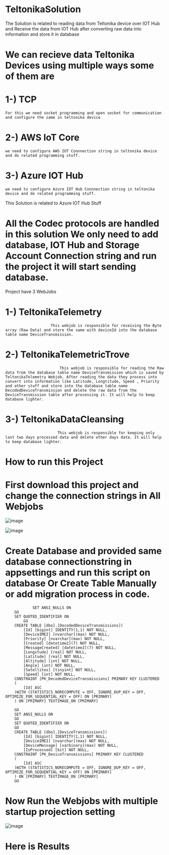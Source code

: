 # TeltonikaSolution
The Solution is related to reading data from Teltonika device over IOT Hub and Receive the data from IOT Hub after converting raw data into information and store it in database

# We can recieve data Teltonika Devices using multiple ways some of them are

# 1-) TCP
    For this we need socket programming and open socket for communication and configure the same in teltonika device
# 2-) AWS IoT Core 
    we need to configure AWS IOT Connnection string in teltonika device and do related programming stuff.
# 3-) Azure IOT Hub
    we need to configure Azure IOT Hub Connnection string in teltonika device and do related programming stuff.

This Solution is related to Azure IOT Hub Stuff

# All the Codec protocols are handled in this solution We only need to add database, IOT Hub and Storage Account Connection string and run the project it will start sending database.

Project have 3 WebJobs

# 1-) TeltonikaTelemetry 
                        This webjob is responsible for receiving the Byte array (Raw Data) and store the same with deviceId into the database table name DeviceTransmission.

# 2-) TeltonikaTelemetricTrove
                            This webjob is responsible for reading the Raw data from the database table name DeviceTransmission which is saved by TeltonikaTelemetry Webjob. After reading the data they process into convert into information like Latitude, Longtitude, Speed , Priority and other stuff and store into the database table name DecodedDeviceTransmission and delete the raw data from the DeviceTransmission table after processing it. It will help to keep database lighter.

# 3-) TeltonikaDataCleansing
                           This webjob is responsible for keeping only last two days processed data and delete other days data. It will help to keep database lighter.


# How to run this Project

# First download this project and change the connection strings in All Webjobs
![image](https://github.com/hassan418/TeltonikaSolution/assets/20794109/50c4187f-cb79-49b2-9249-0b2a31933691)

![image](https://github.com/hassan418/TeltonikaSolution/assets/20794109/92337a25-3c26-404d-8bc1-a70dd379e048)

# Create Database and provided same database connectionstring in appsettings and run this script on database Or Create Table Manually or add migration process in code.
                SET ANSI_NULLS ON
		GO
		SET QUOTED_IDENTIFIER ON
	        GO
		CREATE TABLE [dbo].[DecodedDeviceTransmissions](
			[Id] [bigint] IDENTITY(1,1) NOT NULL,
			[DeviceIMEI] [nvarchar](max) NOT NULL,
			[Priority] [nvarchar](max) NOT NULL,
			[Created] [datetime2](7) NOT NULL,
			[MessageCreated] [datetime2](7) NOT NULL,
			[Longitude] [real] NOT NULL,
			[Latitude] [real] NOT NULL,
			[Altitude] [int] NOT NULL,
			[Angle] [int] NOT NULL,
			[Satellites] [tinyint] NOT NULL,
			[Speed] [int] NOT NULL,
 		CONSTRAINT [PK_DecodedDeviceTransmissions] PRIMARY KEY CLUSTERED 
		(
			[Id] ASC
		)WITH (STATISTICS_NORECOMPUTE = OFF, IGNORE_DUP_KEY = OFF, OPTIMIZE_FOR_SEQUENTIAL_KEY = OFF) ON [PRIMARY]
		) ON [PRIMARY] TEXTIMAGE_ON [PRIMARY]

		GO
		SET ANSI_NULLS ON
		GO
		SET QUOTED_IDENTIFIER ON
		GO
		CREATE TABLE [dbo].[DeviceTransmissions](
			[Id] [bigint] IDENTITY(1,1) NOT NULL,
			[DeviceIMEI] [nvarchar](max) NOT NULL,
			[DeviceMessage] [varbinary](max) NOT NULL,
			[IsProcessed] [bit] NOT NULL,
 		CONSTRAINT [PK_DeviceTransmissions] PRIMARY KEY CLUSTERED 
		(
			[Id] ASC
		)WITH (STATISTICS_NORECOMPUTE = OFF, IGNORE_DUP_KEY = OFF, OPTIMIZE_FOR_SEQUENTIAL_KEY = OFF) ON [PRIMARY]
		) ON [PRIMARY] TEXTIMAGE_ON [PRIMARY]
		GO


# Now Run the Webjobs with multiple startup projection setting

![image](https://github.com/hassan418/TeltonikaSolution/assets/20794109/fa597a18-5491-4343-ad67-588f9e8adbde)

# Here is Results

